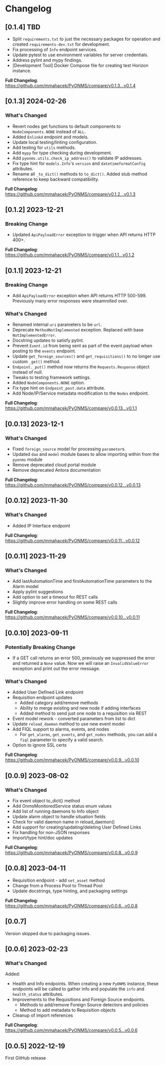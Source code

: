 # Changelog

## [0.1.4] TBD

* Split `requirements.txt` to just the necessary packages for operation and created `requirements-dev.txt` for development.
* Fix processing of `Info` endpoint services.
* Update pytest to use environment variables for server credentials.
* Address pylint and mypy findings.
* [Development Tool] Docker Compose file for creating test Horizon instance.

**Full Changelog**: https://github.com/mmahacek/PyONMS/compare/v0.1.3...v0.1.4

## [0.1.3] 2024-02-26

### What's Changed

* Revert nodes get functions to default components to `NodeComponents.NONE` instead of `ALL`.
* Added `Enlinkd` endpoint and models.
* Update local testing/linting configuration.
* Add testing for `utils` methods.
* Add `mypy` for type checking during development.
* Add `pyonms.utils.check_ip_address()` to validate IP addresses.
* Fix type hint for `models.Info`'s `version` and `datetimeformatConfig` attributes.
* Rename all `_to_dict()` methods to `to_dict()`.  Added stub method reference to keep backward compatibility.

**Full Changelog**: https://github.com/mmahacek/PyONMS/compare/v0.1.2...v0.1.3

## [0.1.2] 2023-12-21

### Breaking Change

* Updated `ApiPayloadError` exception to trigger when API returns HTTP 400+.

**Full Changelog**: https://github.com/mmahacek/PyONMS/compare/v0.1.1...v0.1.2

## [0.1.1] 2023-12-21

### Breaking Change

* Add `ApiPayloadError` exception when API returns HTTP 500-599. Previously many error responses were steamrolled over.

### What's Changed

* Renamed internal `uri` parameters to be `url`.
* Deprecate `MethodNotImplemented` exception.  Replaced with base `NotImplementedError`.
* Docstring updates to satisfy pylint.
* Prevent `Event.id` from being sent as part of the event payload when posting to the `events` endpoint.
* Update `get_foreign_sources()` and `get_requisitions()` to no longer use custom `_get()` method.
* `Endpoint._put()` method now returns the `Requests.Response` object instead of null.
* Tweaks to testing framework settings.
* Added `NodeComponents.NONE` option.
* Fix type hint on `Endpoint_post.data` attribute.
* Add Node/IP/Service metadata modification to the `Nodes` endpoint.

**Full Changelog**: https://github.com/mmahacek/PyONMS/compare/v0.0.13...v0.1.1


## [0.0.13] 2023-12-1

### What's Changed

* Fixed `foreign_source` model for processing `parameter`s.
* Updated `dao` and `model` module bases to allow importing within from the `pyonms` module
* Remove deprecated cloud portal module
* Remove deprecated Antora documentation

**Full Changelog**: https://github.com/mmahacek/PyONMS/compare/v0.0.12...v0.0.13

## [0.0.12] 2023-11-30

### What's Changed

* Added IP Interface endpoint

**Full Changelog**: https://github.com/mmahacek/PyONMS/compare/v0.0.11...v0.0.12

## [0.0.11] 2023-11-29

### What's Changed

* Add lastAutomationTime and firstAutomationTime parameters to the Alarm model
* Apply pylint suggestions
* Add option to set a timeout for REST calls
* Slightly improve error handling on some REST calls

**Full Changelog**: https://github.com/mmahacek/PyONMS/compare/v0.0.10...v0.0.11

## [0.0.10] 2023-09-11

### Potentially Breaking Change
* If a GET call returns an error 500, previously we suppressed the error and returned a `None` value. Now we will raise an `InvalidValueError` exception and print out the error message.

### What's Changed
* Added User Defined Link endpoint
* Requisition endpoint updates
  * Added category add/remove methods
  * Ability to merge existing and new node if adding interfaces
  * Added method to send just one node to a requisition via REST
* Event model rework - converted parameters from list to dict
* Update `reload_daemon` method to use new event model
* Add FIQL support to alarms, events, and nodes
  * For `get_alarms`, `get_events`, and `get_nodes` methods, you can add a `fiql` parameter to specify a valid search.
* Option to ignore SSL certs

**Full Changelog**: https://github.com/mmahacek/PyONMS/compare/v0.0.9...v0.0.10

## [0.0.9] 2023-08-02

### What's Changed

* Fix event object to_dict() method
* Add OnmsMonitoredService status enum values
* Add list of running daemons to Info object
* Update alarm object to handle situation fields
* Check for valid daemon name in reload_daemon()
* Add support for creating/updating/deleting User Defined Links
* Fix handling for non-JSON responses
* Import/type hint/doc updates

**Full Changelog**: https://github.com/mmahacek/PyONMS/compare/v0.0.8...v0.0.9

## [0.0.8] 2023-04-11

* Requisition endpoint - add `set_asset` method
* Change from a Process Pool to Thread Pool
* Update docstrings, type hinting, and packaging settings

**Full Changelog**: https://github.com/mmahacek/PyONMS/compare/v0.0.6...v0.0.8

## [0.0.7]

Version skipped due to packaging issues.

## [0.0.6] 2023-02-23

### What's Changed

Added:
* Health and Info endpoints.  When creating a new `PyONMS` instance, these endpoints will be called to gather info and populate the `info` and `health_status` attributes.
* Improvements to the Requisitions and Foreign Source endpoints.
  * Methods to add/remove Foreign Source detectors and policies
  * Method to add metadata to Requisition objects
* Cleanup of import references


**Full Changelog**: https://github.com/mmahacek/PyONMS/compare/v0.0.5...v0.0.6

## [0.0.5] 2022-12-19

First GitHub release
